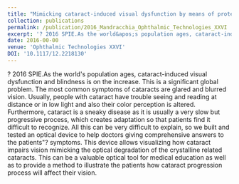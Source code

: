 ```yaml
---
title: "Mimicking cataract-induced visual dysfunction by means of protein denaturation in egg albumen"
collection: publications
permalink: /publication/2016_Mandracchia_Ophthalmic_Technologies_XXVI
excerpt: '? 2016 SPIE.As the world&apos;s population ages, cataract-induced visual dysfunction and blindness is on the increase. This is a significant global problem. The most common symptoms of cataracts are glared and blurred vision. Usually, people with cataract have trouble seeing and reading at distance or in low light and also their color perception is altered. Furthermore, cataract is a sneaky disease as it is usually a very slow but progressive process, which creates adaptation so that patients find it difficult to recognize. All this can be very difficult to explain, so we built and tested an optical device to help doctors giving comprehensive answers to the patients&quot;? symptoms. This device allows visualizing how cataract impairs vision mimicking the optical degradation of the crystalline related cataracts. This can be a valuable optical tool for medical education as well as to provide a method to illustrate the patients how cataract progression process will affect their vision.'
date: 2016-00-00
venue: 'Ophthalmic Technologies XXVI'
DOI: '10.1117/12.2218130'
---
```

? 2016 SPIE.As the world&apos;s population ages, cataract-induced visual dysfunction and blindness is on the increase. This is a significant global problem. The most common symptoms of cataracts are glared and blurred vision. Usually, people with cataract have trouble seeing and reading at distance or in low light and also their color perception is altered. Furthermore, cataract is a sneaky disease as it is usually a very slow but progressive process, which creates adaptation so that patients find it difficult to recognize. All this can be very difficult to explain, so we built and tested an optical device to help doctors giving comprehensive answers to the patients&quot;? symptoms. This device allows visualizing how cataract impairs vision mimicking the optical degradation of the crystalline related cataracts. This can be a valuable optical tool for medical education as well as to provide a method to illustrate the patients how cataract progression process will affect their vision.
